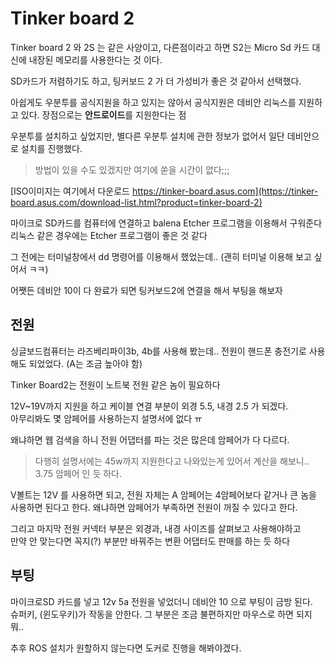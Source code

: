 # Tinker board 2
Tinker board 2 와  2S 는 같은 사양이고, 다른점이라고 하면 S2는 Micro Sd 카드 대신에 
내장된 메모리를 사용한다는 것 이다.   

SD카드가 저렴하기도 하고,  팅커보드 2 가 더 가성비가 좋은 것 같아서 선택했다. 

아쉽게도 우분투를 공식지원을 하고 있지는 않아서 
공식지원은 데비안 리눅스를 지원하고 있다. 장점으로는 **안드로이드**를 지원한다는 점  

우분투를 설치하고 싶었지만, 별다른 우분투 설치에 관한 정보가 없어서 
일단 데비안으로 설치를 진행했다.  

> 방법이 있을 수도 있겠지만 여기에 쏟을 시간이 없다;;;


[ISO이미지는 여기에서 다운로드 https://tinker-board.asus.com](https://tinker-board.asus.com/download-list.html?product=tinker-board-2)

마이크로 SD카드를 컴퓨터에 연결하고 balena Etcher 프로그램을 이용해서 구워준다  
리눅스 같은 경우에는 Etcher 프로그램이 좋은 것 같다 

그 전에는 터미널창에서 dd 명령어를 이용해서 했었는데.. (괜히 터미널 이용해 보고 싶어서 ㅋㅋ)

어쨋든 데비안 10이 다 완료가 되면 팅커보드2에 연결을 해서 부팅을 해보자


## 전원
싱글보드컴퓨터는 라즈베리파이3b, 4b를 사용해 봤는데.. 전원이 핸드폰 충전기로 사용해도 되었었다. (A는 조금 높아야 함)

Tinker Board2는 전원이 노트북 전원 같은 놈이 필요하다

12V~19V까지 지원을 하고 케이블 연결 부분이 외경 5.5, 내경 2.5 가 되겠다.   
아무리봐도 몇 암페어를 사용하는지 설명서에 없다 ㅠ

왜냐하면 웹 검색을 하니 전원 어댑터를 파는 것은 많은데 암페어가 다 다르다.

> 다행히 설명서에는 45w까지 지원한다고 나와있는게 있어서 계산을 해보니.. 3.75 암페어 인 듯 하다.  

V볼트는 12V 를 사용하면 되고, 전원 자체는 A 암페어는 4암페어보다 같거나 큰 놈을 사용하면 된다고 한다. 왜냐하면 암페어가 부족하면 전원이 꺼질 수 있다고 한다. 

그리고 마지막 전원 커넥터 부분은 외경과, 내경 사이즈를 살펴보고 사용해야하고  
만약 안 맞는다면 꼭지(?) 부분만 바꿔주는 변환 어댑터도 판매를 하는 듯 하다 


## 부팅
마이크로SD 카드를 넣고 12v 5a 전원을 넣었더니 데비안 10 으로 부팅이 금방 된다.   
슈퍼키, (윈도우키)가 작동을 안한다. 그 부분은 조금 불편하지만 마우스로 하면 되지 뭐..

추후 ROS 설치가 원할하지 않는다면 도커로 진행을 해봐야겠다.








